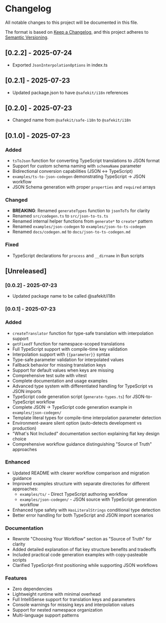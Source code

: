 # Changelog

All notable changes to this project will be documented in this file.

The format is based on [Keep a Changelog](https://keepachangelog.com/en/1.0.0/),
and this project adheres to [Semantic Versioning](https://semver.org/spec/v2.0.0.html).

## [0.2.2] - 2025-07-24
- Exported `JsonInterpolationOptions` in index.ts

## [0.2.1] - 2025-07-23

- Updated package.json to have `@safekit/i18n` references

## [0.2.0] - 2025-07-23

- Changed name from `@safekit/safe-i18n` to `@safekit/i18n`


## [0.1.0] - 2025-07-23

### Added
- `tsToJson` function for converting TypeScript translations to JSON format
- Support for custom schema naming with `schemaName` parameter
- Bidirectional conversion capabilities (JSON ↔ TypeScript)
- `examples/ts-to-json-codegen` demonstrating TypeScript → JSON workflow
- JSON Schema generation with proper `properties` and `required` arrays

### Changed
- **BREAKING**: Renamed `generateTypes` function to `jsonToTs` for clarity
- Renamed `src/codegen.ts` to `src/json-to-ts.ts`
- Renamed internal helper functions from `generate*` to `create*` pattern
- Renamed `examples/json-codegen` to `examples/json-to-ts-codegen`
- Renamed `docs/codegen.md` to `docs/json-to-ts-codegen.md`

### Fixed
- TypeScript declarations for `process` and `__dirname` in Bun scripts

## [Unreleased]

### [0.0.2] - 2025-07-23
- Updated package name to be called @safekit/i18n

### [0.0.1] - 2025-07-23

### Added
- `createTranslator` function for type-safe translation with interpolation support
- `getFixedT` function for namespace-scoped translations
- Full TypeScript support with compile-time key validation
- Interpolation support with `{{parameter}}` syntax
- Type-safe parameter validation for interpolated values
- Fallback behavior for missing translation keys
- Support for default values when keys are missing
- Comprehensive test suite with vitest
- Complete documentation and usage examples
- Advanced type system with differentiated handling for TypeScript vs JSON imports
- TypeScript code generation script (`generate-types.ts`) for JSON-to-TypeScript workflow
- Complete JSON → TypeScript code generation example in `examples/json-codegen/`
- Template literal types for compile-time interpolation parameter detection
- Environment-aware silent option (auto-detects development vs production)
- "What's Not Included" documentation section explaining flat key design choice
- Comprehensive workflow guidance distinguishing "Source of Truth" approaches

### Enhanced
- Updated README with clearer workflow comparison and migration guidance
- Improved examples structure with separate directories for different approaches:
  - `examples/ts/` - Direct TypeScript authoring workflow
  - `examples/json-codegen/` - JSON source with TypeScript generation workflow
- Enhanced type safety with `HasLiteralStrings` conditional type detection
- Better error handling for both TypeScript and JSON import scenarios

### Documentation
- Rewrote "Choosing Your Workflow" section as "Source of Truth" for clarity
- Added detailed explanation of flat key structure benefits and tradeoffs
- Included practical code generation examples with copy-pasteable scripts
- Clarified TypeScript-first positioning while supporting JSON workflows

### Features
- Zero dependencies
- Lightweight runtime with minimal overhead
- Full IntelliSense support for translation keys and parameters
- Console warnings for missing keys and interpolation values
- Support for nested namespace organization
- Multi-language support patterns
